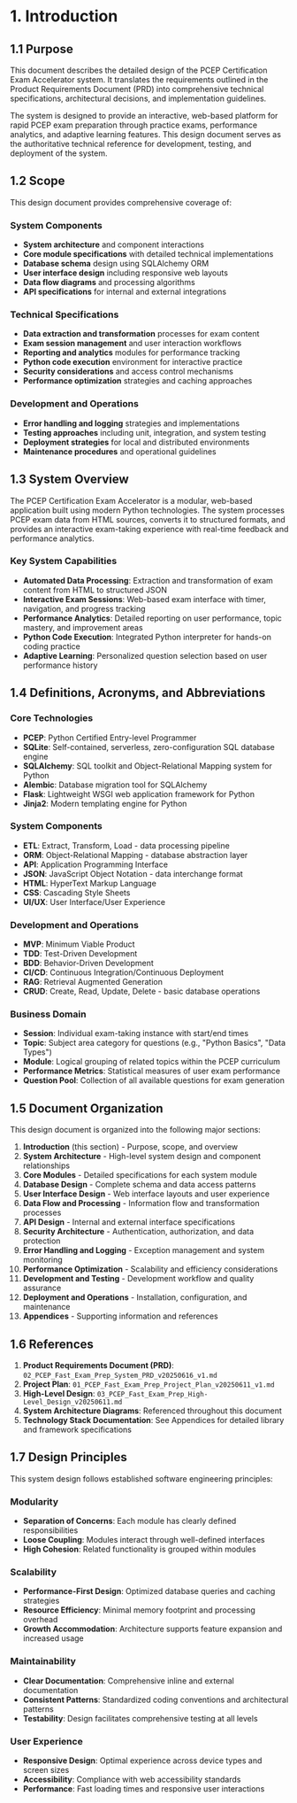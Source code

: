 # 1. Introduction

## 1.1 Purpose
This document describes the detailed design of the PCEP Certification Exam Accelerator system. It translates the requirements outlined in the Product Requirements Document (PRD) into comprehensive technical specifications, architectural decisions, and implementation guidelines.

The system is designed to provide an interactive, web-based platform for rapid PCEP exam preparation through practice exams, performance analytics, and adaptive learning features. This design document serves as the authoritative technical reference for development, testing, and deployment of the system.

## 1.2 Scope
This design document provides comprehensive coverage of:

### System Components
- **System architecture** and component interactions
- **Core module specifications** with detailed technical implementations
- **Database schema** design using SQLAlchemy ORM
- **User interface design** including responsive web layouts
- **Data flow diagrams** and processing algorithms
- **API specifications** for internal and external integrations

### Technical Specifications
- **Data extraction and transformation** processes for exam content
- **Exam session management** and user interaction workflows
- **Reporting and analytics** modules for performance tracking
- **Python code execution** environment for interactive practice
- **Security considerations** and access control mechanisms
- **Performance optimization** strategies and caching approaches

### Development and Operations
- **Error handling and logging** strategies and implementations
- **Testing approaches** including unit, integration, and system testing
- **Deployment strategies** for local and distributed environments
- **Maintenance procedures** and operational guidelines

## 1.3 System Overview
The PCEP Certification Exam Accelerator is a modular, web-based application built using modern Python technologies. The system processes PCEP exam data from HTML sources, converts it to structured formats, and provides an interactive exam-taking experience with real-time feedback and performance analytics.

### Key System Capabilities
- **Automated Data Processing**: Extraction and transformation of exam content from HTML to structured JSON
- **Interactive Exam Sessions**: Web-based exam interface with timer, navigation, and progress tracking
- **Performance Analytics**: Detailed reporting on user performance, topic mastery, and improvement areas
- **Python Code Execution**: Integrated Python interpreter for hands-on coding practice
- **Adaptive Learning**: Personalized question selection based on user performance history

## 1.4 Definitions, Acronyms, and Abbreviations

### Core Technologies
- **PCEP**: Python Certified Entry-level Programmer
- **SQLite**: Self-contained, serverless, zero-configuration SQL database engine
- **SQLAlchemy**: SQL toolkit and Object-Relational Mapping system for Python
- **Alembic**: Database migration tool for SQLAlchemy
- **Flask**: Lightweight WSGI web application framework for Python
- **Jinja2**: Modern templating engine for Python

### System Components
- **ETL**: Extract, Transform, Load - data processing pipeline
- **ORM**: Object-Relational Mapping - database abstraction layer
- **API**: Application Programming Interface
- **JSON**: JavaScript Object Notation - data interchange format
- **HTML**: HyperText Markup Language
- **CSS**: Cascading Style Sheets
- **UI/UX**: User Interface/User Experience

### Development and Operations
- **MVP**: Minimum Viable Product
- **TDD**: Test-Driven Development
- **BDD**: Behavior-Driven Development
- **CI/CD**: Continuous Integration/Continuous Deployment
- **RAG**: Retrieval Augmented Generation
- **CRUD**: Create, Read, Update, Delete - basic database operations

### Business Domain
- **Session**: Individual exam-taking instance with start/end times
- **Topic**: Subject area category for questions (e.g., "Python Basics", "Data Types")
- **Module**: Logical grouping of related topics within the PCEP curriculum
- **Performance Metrics**: Statistical measures of user exam performance
- **Question Pool**: Collection of all available questions for exam generation

## 1.5 Document Organization
This design document is organized into the following major sections:

1. **Introduction** (this section) - Purpose, scope, and overview
2. **System Architecture** - High-level system design and component relationships
3. **Core Modules** - Detailed specifications for each system module
4. **Database Design** - Complete schema and data access patterns
5. **User Interface Design** - Web interface layouts and user experience
6. **Data Flow and Processing** - Information flow and transformation processes
7. **API Design** - Internal and external interface specifications
8. **Security Architecture** - Authentication, authorization, and data protection
9. **Error Handling and Logging** - Exception management and system monitoring
10. **Performance Optimization** - Scalability and efficiency considerations
11. **Development and Testing** - Development workflow and quality assurance
12. **Deployment and Operations** - Installation, configuration, and maintenance
13. **Appendices** - Supporting information and references

## 1.6 References
1. **Product Requirements Document (PRD)**: `02_PCEP_Fast_Exam_Prep_System_PRD_v20250616_v1.md`
2. **Project Plan**: `01_PCEP_Fast_Exam_Prep_Project_Plan_v20250611_v1.md`
3. **High-Level Design**: `03_PCEP_Fast_Exam_Prep_High-Level_Design_v20250611.md`
4. **System Architecture Diagrams**: Referenced throughout this document
5. **Technology Stack Documentation**: See Appendices for detailed library and framework specifications

## 1.7 Design Principles
This system design follows established software engineering principles:

### Modularity
- **Separation of Concerns**: Each module has clearly defined responsibilities
- **Loose Coupling**: Modules interact through well-defined interfaces
- **High Cohesion**: Related functionality is grouped within modules

### Scalability
- **Performance-First Design**: Optimized database queries and caching strategies
- **Resource Efficiency**: Minimal memory footprint and processing overhead
- **Growth Accommodation**: Architecture supports feature expansion and increased usage

### Maintainability
- **Clear Documentation**: Comprehensive inline and external documentation
- **Consistent Patterns**: Standardized coding conventions and architectural patterns
- **Testability**: Design facilitates comprehensive testing at all levels

### User Experience
- **Responsive Design**: Optimal experience across device types and screen sizes
- **Accessibility**: Compliance with web accessibility standards
- **Performance**: Fast loading times and responsive user interactions
